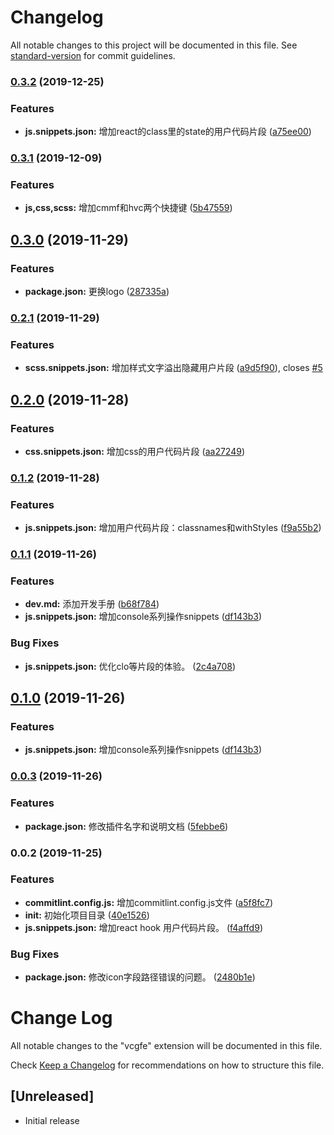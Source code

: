 # Changelog

All notable changes to this project will be documented in this file. See [standard-version](https://github.com/conventional-changelog/standard-version) for commit guidelines.

### [0.3.2](https://github.com/hertzZhang/vcgfetoolkit/compare/v0.3.1...v0.3.2) (2019-12-25)


### Features

* **js.snippets.json:** 增加react的class里的state的用户代码片段 ([a75ee00](https://github.com/hertzZhang/vcgfetoolkit/commit/a75ee0083b335f4f99bd156c5fab5e44a457d304))

### [0.3.1](https://github.com/hertzZhang/vcgfetoolkit/compare/v0.3.0...v0.3.1) (2019-12-09)


### Features

* **js,css,scss:** 增加cmmf和hvc两个快捷键 ([5b47559](https://github.com/hertzZhang/vcgfetoolkit/commit/5b475598ccf1e5a6af3bf7cc9392ddf4f6279175))

## [0.3.0](https://github.com/hertzZhang/vcgfetoolkit/compare/v0.2.1...v0.3.0) (2019-11-29)


### Features

* **package.json:** 更换logo ([287335a](https://github.com/hertzZhang/vcgfetoolkit/commit/287335a38e5dc3b57f188aff1458d9e5b5c84496))

### [0.2.1](https://github.com/hertzZhang/vcgfetoolkit/compare/v0.2.0...v0.2.1) (2019-11-29)


### Features

* **scss.snippets.json:** 增加样式文字溢出隐藏用户片段 ([a9d5f90](https://github.com/hertzZhang/vcgfetoolkit/commit/a9d5f9000f3abca750f15e8835a1a0b966031ce5)), closes [#5](https://github.com/hertzZhang/vcgfetoolkit/issues/5)

## [0.2.0](https://github.com/hertzZhang/vcgfetoolkit/compare/v0.1.2...v0.2.0) (2019-11-28)


### Features

* **css.snippets.json:** 增加css的用户代码片段 ([aa27249](https://github.com/hertzZhang/vcgfetoolkit/commit/aa27249bab251826c676e3d914b204afa9285034))

### [0.1.2](https://github.com/hertzZhang/vcgfetoolkit/compare/v0.1.1...v0.1.2) (2019-11-28)


### Features

* **js.snippets.json:** 增加用户代码片段：classnames和withStyles ([f9a55b2](https://github.com/hertzZhang/vcgfetoolkit/commit/f9a55b2539a16030dbf5d8c0811ecda8b980f9ec))

### [0.1.1](https://github.com/hertzZhang/vcgfetoolkit/compare/v0.0.3...v0.1.1) (2019-11-26)


### Features

* **dev.md:** 添加开发手册 ([b68f784](https://github.com/hertzZhang/vcgfetoolkit/commit/b68f784e3919e26cfbb4c030ac339ead17bede1c))
* **js.snippets.json:** 增加console系列操作snippets ([df143b3](https://github.com/hertzZhang/vcgfetoolkit/commit/df143b3fe62a0e391d33fe4acb2b43ad42045d6f))


### Bug Fixes

* **js.snippets.json:** 优化clo等片段的体验。 ([2c4a708](https://github.com/hertzZhang/vcgfetoolkit/commit/2c4a708662f142e755440ec5a52f69e9ef86b93e))

## [0.1.0](https://github.com/hertzZhang/vcgfetoolkit/compare/v0.0.3...v0.1.0) (2019-11-26)


### Features

* **js.snippets.json:** 增加console系列操作snippets ([df143b3](https://github.com/hertzZhang/vcgfetoolkit/commit/df143b3fe62a0e391d33fe4acb2b43ad42045d6f))

### [0.0.3](https://github.com/hertzZhang/vcgfetoolkit/compare/v0.0.2...v0.0.3) (2019-11-26)


### Features

* **package.json:** 修改插件名字和说明文档 ([5febbe6](https://github.com/hertzZhang/vcgfetoolkit/commit/5febbe635a9f6b52ecd65c104f79ef6e85b61aaf))

### 0.0.2 (2019-11-25)


### Features

* **commitlint.config.js:** 增加commitlint.config.js文件 ([a5f8fc7](https://github.com/hertzZhang/vcgfe/commit/a5f8fc71ae6cc984e58b1d3a8e8fc82c92d0a775))
* **init:** 初始化项目目录 ([40e1526](https://github.com/hertzZhang/vcgfe/commit/40e1526e2694f5a0c65b5d98fd706486276a3490))
* **js.snippets.json:** 增加react hook 用户代码片段。 ([f4affd9](https://github.com/hertzZhang/vcgfe/commit/f4affd9c26617457f41eedb875d4bb6af5cd6295))


### Bug Fixes

* **package.json:** 修改icon字段路径错误的问题。 ([2480b1e](https://github.com/hertzZhang/vcgfe/commit/2480b1e9089208446db92b41b84c45c868cbccba))

# Change Log

All notable changes to the "vcgfe" extension will be documented in this file.

Check [Keep a Changelog](http://keepachangelog.com/) for recommendations on how to structure this file.

## [Unreleased]

- Initial release